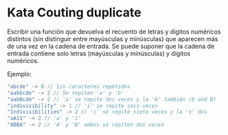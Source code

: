 # Kata Couting duplicate

Escribir una función que devuelva el recuento de letras y dígitos numéricos distintos (sin distinguir entre mayúsculas y
minúsculas)
que aparecen más de una vez en la cadena de entrada. Se puede suponer que la cadena de entrada contiene solo letras
(mayúsculas y minúsculas) y dígitos numéricos.

Ejemplo:

```java
"abcde" -> 0 // Sin caracteres repetidos
"aabbcde" -> 2 // Se repiten 'a' y 'b'
"aabBcde" -> 2 // 'a' se repite dos veces y la 'b' también (b and B)
"indivisibility" -> 1 // 'i' se repite seis veces
"Indivisibilities" -> 2 // 'i' se repite siete veces y la 's' dos
"aA11" -> 2 // 'a' y '1'
"ABBA" -> 2 // 'A' y 'B' ambos se repiten dos veces
```
